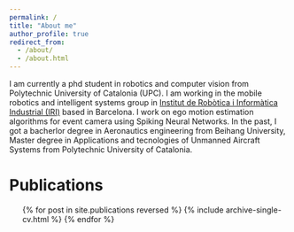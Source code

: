 ```yaml
---
permalink: /
title: "About me"
author_profile: true
redirect_from: 
  - /about/
  - /about.html
---
```



I am currently a phd student in robotics and computer vision from Polytechnic University of Catalonia (UPC). I am working in the mobile robotics and intelligent systems group in [Institut de Robòtica i Informàtica Industrial (IRI)](https://www.iri.upc.edu/) based in Barcelona. I work on ego motion estimation algorithms for event camera using Spiking Neural Networks. 
In the past, I got a bacherlor degree in Aeronautics engineering from Beihang University, Master degree in Applications and tecnologies of Unmanned Aircraft Systems from Polytechnic University of Catalonia.


Publications
======
  <ul>{% for post in site.publications reversed %}
    {% include archive-single-cv.html %}
  {% endfor %}</ul>
